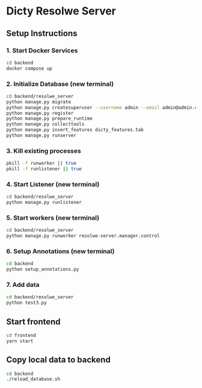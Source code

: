 # Dicty Resolwe Server

## Setup Instructions

### 1. Start Docker Services
```bash
cd backend
docker compose up
```

### 2. Initialize Database (new terminal)
```bash
cd backend/resolwe_server
python manage.py migrate
python manage.py createsuperuser --username admin --email admin@admin.com
python manage.py register
python manage.py prepare_runtime
python manage.py collecttools
python manage.py insert_features dicty_features.tab
python manage.py runserver
```

### 3. Kill existing processes
```bash
pkill -f runworker || true
pkill -f runlistener || true
```

### 4. Start Listener (new terminal)
```bash
cd backend/resolwe_server
python manage.py runlistener
```

### 5. Start workers (new terminal)
```bash
cd backend/resolwe_server
python manage.py runworker resolwe-server.manager.control
```

### 6. Setup Annotations (new terminal)
```bash
cd backend
python setup_annotations.py
```

### 7. Add data
```bash
cd backend/resolwe_server
python test3.py
```

## Start frontend

```bash
cd frontend
yarn start
```

## Copy local data to backend
```bash
cd backend
./reload_database.sh
```